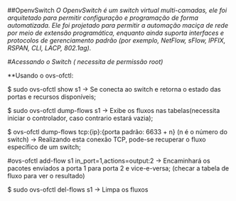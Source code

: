 ##OpenvSwitch 
*O OpenvSwitch é um switch virtual multi-camadas, ele foi arquitetado para permitir configuração e programação de forma automatizada.*
*Ele foi projetado para permitir a automação maciça de rede por meio de extensão programática, 
 enquanto ainda suporta interfaces e protocolos de gerenciamento padrão 
 (por exemplo, NetFlow, sFlow, IPFIX, RSPAN, CLI, LACP, 802.1ag).*

*#Acessando o Switch*
*( necessita de permissão root)*







**Usando o ovs-ofctl:

$ sudo ovs-ofctl show s1
-> Se conecta ao switch e retorna o estado das portas e recursos disponíveis;

$ sudo ovs-ofctl dump-flows s1
-> Exibe os fluxos nas tabelas(necessita iniciar o controlador, caso contrario estará vazia);

$ ovs-ofctl dump-flows tcp:{ip}:{porta padrão: 6633 + n} (n é o número do switch)
-> Realizando esta conexão TCP, pode-se recuperar o fluxo específico de um switch;

#ovs-ofctl add-flow s1 in_port=1,actions=output:2 
-> Encaminhará os pacotes enviados a porta 1 para porta 2 e vice-e-versa;
(checar a tabela de fluxo para ver o resultado)

$ sudo ovs-ofctl del-flows s1 
-> Limpa os fluxos

